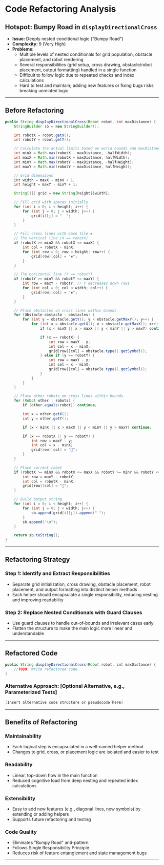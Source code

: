 # Code Refactoring Analysis

## **Hotspot: Bumpy Road in `displayDirectionalCross`**
- **Issue:** Deeply nested conditional logic ("Bumpy Road")
- **Complexity:** 9 (Very High)
- **Problems:**
  - Multiple levels of nested conditionals for grid population, obstacle placement, and robot rendering
  - Several responsibilities (grid setup, cross drawing, obstacle/robot placement, output formatting) handled in a single function
  - Difficult to follow logic due to repeated checks and index calculations
  - Hard to test and maintain; adding new features or fixing bugs risks breaking unrelated logic

---

## **Before Refactoring**
```java
public String displayDirectionalCross(Robot robot, int maxDistance) {
    StringBuilder sb = new StringBuilder();

    int robotX = robot.getX();
    int robotY = robot.getY();

    // Calculate the actual limits based on world bounds and maxDistance
    int minX = Math.max(robotX - maxDistance, -halfWidth);
    int maxX = Math.min(robotX + maxDistance, halfWidth);
    int minY = Math.max(robotY - maxDistance, -halfHeight);
    int maxY = Math.min(robotY + maxDistance, halfHeight);

    // Grid dimensions
    int width = maxX - minX + 1;
    int height = maxY - minY + 1;

    String[][] grid = new String[height][width];

    // Fill grid with spaces initially
    for (int i = 0; i < height; i++) {
        for (int j = 0; j < width; j++) {
            grid[i][j] = "  ";
        }
    }

    // Fill cross lines with base tile ◾️
    // The vertical line (X == robotX)
    if (robotX >= minX && robotX <= maxX) {
        int col = robotX - minX;
        for (int row = 0; row < height; row++) {
            grid[row][col] = "◾️";
        }
    }

    // The horizontal line (Y == robotY)
    if (robotY >= minY && robotY <= maxY) {
        int row = maxY - robotY; // Y decreases down rows
        for (int col = 0; col < width; col++) {
            grid[row][col] = "◾️";
        }
    }

    // Place obstacles on cross lines within bounds
    for (Obstacle obstacle : obstacles) {
        for (int y = obstacle.getY(); y < obstacle.getMaxY(); y++) {
            for (int x = obstacle.getX(); x < obstacle.getMaxX(); x++) {
                if (x < minX || x > maxX || y < minY || y > maxY) continue;

                if (x == robotX) {
                    int row = maxY - y;
                    int col = x - minX;
                    grid[row][col] = obstacle.type().getSymbol();
                } else if (y == robotY) {
                    int row = maxY - y;
                    int col = x - minX;
                    grid[row][col] = obstacle.type().getSymbol();
                }
            }
        }
    }

    // Place other robots on cross lines within bounds
    for (Robot other : robots) {
        if (other.equals(robot)) continue;

        int x = other.getX();
        int y = other.getY();

        if (x < minX || x > maxX || y < minY || y > maxY) continue;

        if (x == robotX || y == robotY) {
            int row = maxY - y;
            int col = x - minX;
            grid[row][col] = "🤖";
        }
    }

    // Place current robot
    if (robotX >= minX && robotX <= maxX && robotY >= minY && robotY <= maxY) {
        int row = maxY - robotY;
        int col = robotX - minX;
        grid[row][col] = "🤖";
    }

    // Build output string
    for (int i = 0; i < height; i++) {
        for (int j = 0; j < width; j++) {
            sb.append(grid[i][j]).append(" ");
        }
        sb.append("\n");
    }

    return sb.toString();
}
```
---

## Refactoring Strategy

### **Step 1: Identify and Extract Responsibilities**
- Separate grid initialization, cross drawing, obstacle placement, robot placement, and output formatting into distinct helper methods
- Each helper should encapsulate a single responsibility, reducing nesting and improving readability

### **Step 2: Replace Nested Conditionals with Guard Clauses**
- Use guard clauses to handle out-of-bounds and irrelevant cases early
- Flatten the structure to make the main logic more linear and understandable

---

## Refactored Code

```java
public String displayDirectionalCross(Robot robot, int maxDistance) {
    //TODO: Write refactored code.
}
```

### **Alternative Approach: [Optional Alternative, e.g., Parameterized Tests]**
```java
[Insert alternative code structure or pseudocode here]
```

---

## **Benefits of Refactoring**

### **Maintainability**
- Each logical step is encapsulated in a well-named helper method
- Changes to grid, cross, or placement logic are isolated and easier to test

### **Readability**
- Linear, top-down flow in the main function
- Reduced cognitive load from deep nesting and repeated index calculations

### **Extensibility**
- Easy to add new features (e.g., diagonal lines, new symbols) by extending or adding helpers
- Supports future refactoring and testing

### **Code Quality**
- Eliminates "Bumpy Road" anti-pattern
- Follows Single Responsibility Principle
- Reduces risk of feature entanglement and state management bugs

---

